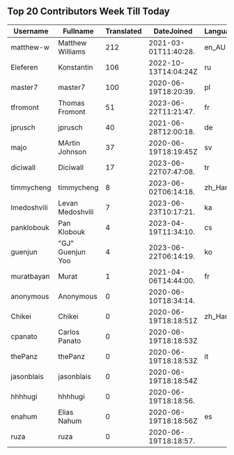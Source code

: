 ## Top 20 Contributors Week Till Today ##
|Username|Fullname|Translated|DateJoined|Language|
|--------|--------|----------|----------|-------|
|matthew-w|Matthew Williams|212|2021-03-01T11:40:28.|en_AU|
|Eleferen|Konstantin|106|2022-10-13T14:04:24Z|ru|
|master7|master7|100|2020-06-19T18:20:39.|pl|
|tfromont|Thomas Fromont|51|2023-06-22T11:21:47.|fr|
|jprusch|jprusch|40|2021-06-28T12:00:18.|de|
|majo|MArtin Johnson|37|2020-06-19T18:19:45Z|sv|
|diciwall|Diciwall|17|2023-06-22T07:47:08.|tr|
|timmycheng|timmycheng|8|2023-06-02T06:14:18.|zh_Hans|
|lmedoshvili|Levan Medoshvili|7|2023-06-23T10:17:21.|ka|
|panklobouk|Pan Klobouk|4|2023-04-19T11:34:10.|cs|
|guenjun|"GJ" Guenjun Yoo|4|2023-06-22T06:14:19.|ko|
|muratbayan|Murat|1|2021-04-06T14:44:00.|fr|
|anonymous|Anonymous|0|2020-06-10T18:34:14.||
|Chikei|Chikei|0|2020-06-19T18:18:51Z|zh_Hant|
|cpanato|Carlos Panato|0|2020-06-19T18:18:53Z||
|thePanz|thePanz|0|2020-06-19T18:18:53Z|it|
|jasonblais|jasonblais|0|2020-06-19T18:18:54Z||
|hhhhugi|hhhhugi|0|2020-06-19T18:18:56.||
|enahum|Elias  Nahum|0|2020-06-19T18:18:56Z|es|
|ruza|ruza|0|2020-06-19T18:18:57.||
